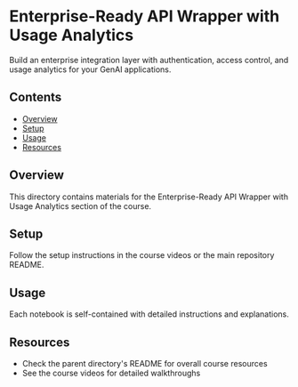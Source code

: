 # Enterprise-Ready API Wrapper with Usage Analytics

Build an enterprise integration layer with authentication, access control, and usage analytics for your GenAI applications.

## Contents

- [Overview](#overview)
- [Setup](#setup)
- [Usage](#usage)
- [Resources](#resources)

## Overview

This directory contains materials for the Enterprise-Ready API Wrapper with Usage Analytics section of the course.

## Setup

Follow the setup instructions in the course videos or the main repository README.

## Usage

Each notebook is self-contained with detailed instructions and explanations.

## Resources

- Check the parent directory's README for overall course resources
- See the course videos for detailed walkthroughs
